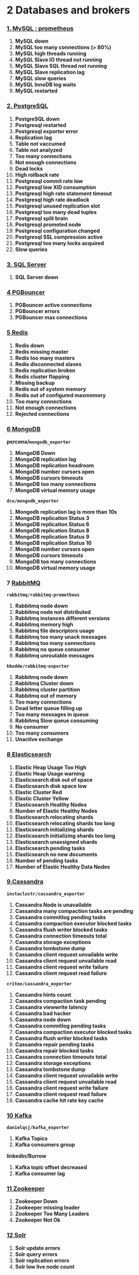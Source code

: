 # 2 Databases and brokers

### **[1. MySQL : prometheus](./6Mysql.md)**

1. **MySQL down**
2. **MySQL too many connections (> 80%)**
3. **MySQL high threads running**
4. **MySQL Slave IO thread not running**
5. **MySQL Slave SQL thread not running**
6. **MySQL Slave replication lag**
7. **MySQL slow queries**
8. **MySQL InnoDB log waits**
9. **MySQL restarted**

### **[2. PostgreSQL](./7PostgreSQL.md)**

1. **PostgreSQL down**
2. **Postgresql restarted**
3. **Postgresql exporter error**
4. **Replication lag**
5. **Table not vaccumed**
6. **Table not analyzed**
7. **Too many connections**
8. **Not enough connections**
9. **Dead locks**
10. **High rollback rate**
11. **Postgresql commit rate low**
12. **Postgresql low XID consumption**
13. **Postgresql high rate statement timeout**
14. **Postgresql high rate deadlock**
15. **Postgresql unused replication slot**
16. **Postgresql too many dead tuples**
17. **Postgresql split brain**
18. **Postgresql promoted node**
19. **Postgresql configuration changed**
20. **Postgresql SSL compression active**
21. **Postgresql too many locks acquired**
22. **Slow queries**

### **[3. SQL Server](./34SQLServer.md)**

1. **SQL Server down**

### **[4 PGBouncer](./35PGBouncer.md)**

1. **PGBouncer active connections**
2. **PGBouncer errors**
3. **PGBouncer max connections**


### **[5 Redis](./8Redis.md)**

1. **Redis down**
2. **Redis missing master**
3. **Redis too many masters**
4. **Redis disconnected slaves**
5. **Redis replication broken**
6. **Redis cluster flapping**
7. **Missing backup**
8. **Redis out of system memory**
9. **Redis out of configured maxmemory**
10. **Too many connections**
11. **Not enough connections**
12. **Rejected connections**

### **[6 MongoDB](./9Mongodb.md)**

**percona/`mongodb_exporter`**

1. **MongoDB Down**
2. **MongoDB replication lag**
3. **MongoDB replication headroom**
4. **MongoDB number cursors open**
5. **MongoDB cursors timeouts**
6. **MongoDB too many connections**
7. **MongoDB virtual memory usage**

**`dcu/mongodb_exporter`**

1. **Mongodb replication lag is more than 10s**
2. **MongoDB replication Status 3**
3. **MongoDB replication Status 6**
4. **MongoDB replication Status 8**
5. **MongoDB replication Status 9**
6. **MongoDB replication Status 10**
7. **MongoDB number cursors open**
8. **MongoDB cursors timeouts**
9. **MongoDB too many connections**
10. **MongoDB virtual memory usage**

### **7 [RabbitMQ](./5RabbitMQ.md)**

**`rabbitmq/rabbitmq-prometheus`**


1. **Rabbitmq node down**
2. **Rabbitmq node not distributed**
3. **Rabbitmq instances different versions**
4. **Rabbitmq memory high**
5. **Rabbitmq file descriptors usage**
6. **Rabbitmq too many unack messages**
7. **Rabbitmq too many connections**
8. **Rabbitmq no queue consumer**
9. **Rabbitmq unroutable messages**


**`kbudde/rabbitmq-exporter`**

1. **Rabbitmq node down**
2. **Rabbitmq Cluster down**
3. **Rabbitmq cluster partition**
4. **Rabbitmq out of memory**
5. **Too many connections**
6. **Dead letter queue filling up**
7. **Too many messages in queue**
8. **Rabbitmq Slow queue consuming**
9. **No consumer**
10. **Too many consumers**
11. **Unactive exchange**


### **[8 Elasticsearch](./10Elasticsearch.md)**

1. **Elastic Heap Usage Too High**
2. **Elastic Heap Usage warning**
3. **Elasticsearch disk out of space**
4. **Elasticsearch disk space low**
5. **Elastic Cluster Red**
6. **Elastic Cluster Yellow**
7. **Elasticsearch Healthy Nodes**
8. **Number of Elastic Healthy Nodes**
9. **Elasticsearch relocating shards**
10. **Elasticsearch relocating shards too long**
11. **Elasticsearch initializing shards**
12. **Elasticsearch initializing shards too long**
13. **Elasticsearch unassigned shards**
14. **Elasticsearch pending tasks**
15. **Elasticsearch no new documents**
16. **Number of pending tasks**
17. **Number of Elastic Healthy Data Nodes**

### **[9.Cassandra](11Cassandra.md)**

**`instaclustr/cassandra_exporter`**

1. **Cassandra Node is unavailable**
2. **Cassandra many compaction tasks are pending**
3. **Cassandra commitlog pending tasks**
4. **Cassandra compaction executor blocked tasks**
5. **Cassandra flush writer blocked tasks**
6. **Cassandra connection timeouts total**
7. **Cassandra storage exceptions**
8. **Cassandra tombstone dump**
9. **Cassandra client request unvailable write**
10. **Cassandra client request unvailable read**
11. **Cassandra client request write failure**
12. **Cassandra client request read failure**



**`criteo/cassandra_exporter`**

1. **Cassandra hints count**
2. **Cassandra compaction task pending**
3. **Cassandra viewwrite latency**
4. **Cassandra bad hacker**
5. **Cassandra node down**
6. **Cassandra commitlog pending tasks**
7. **Cassandra compaction executor blocked tasks**
8. **Cassandra flush writer blocked tasks**
9. **Cassandra repair pending tasks**
10. **Cassandra repair blocked tasks**
11. **Cassandra connection timeouts total**
12. **Cassandra storage exceptions**
13. **Cassandra tombstone dump**
14. **Cassandra client request unvailable write**
15. **Cassandra client request unvailable read**
16. **Cassandra client request write failure**
17. **Cassandra client request read failure**
18. **Cassandra cache hit rate key cache**


### **[10 Kafka](./23Kafka.md)**

**`danielqsj/kafka_exporter`**

1. **Kafka Topics**
2. **Kafka consumers group**

**linkedin/Burrow**

1. **Kafka topic offset decreased**
2. **Kafka consumer lag**


### **[11 Zookeeper](./22Zookkeeper.md)**

1. **Zookeeper Down**
2. **Zookeeper missing leader**
3. **Zookeeper Too Many Leaders**
4. **Zookeeper Not Ok**


### **[12 Solr](./36solr.md)**

1. **Solr update errors**
2. **Solr query errors**
3. **Solr replication errors**
4. **Solr low live node count**


